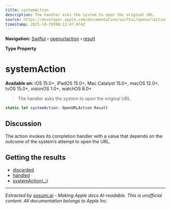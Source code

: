 ```yaml
---
title: systemAction
description: The handler asks the system to open the original URL.
source: https://developer.apple.com/documentation/swiftui/openurlaction/result/systemaction
timestamp: 2025-10-29T00:12:47.074Z
---
```


**Navigation:** [Swiftui](/documentation/swiftui) › [openurlaction](/documentation/swiftui/openurlaction) › [result](/documentation/swiftui/openurlaction/result)

**Type Property**

# systemAction

**Available on:** iOS 15.0+, iPadOS 15.0+, Mac Catalyst 15.0+, macOS 12.0+, tvOS 15.0+, visionOS 1.0+, watchOS 8.0+

> The handler asks the system to open the original URL.

```swift
static let systemAction: OpenURLAction.Result
```

## Discussion

The action invokes its completion handler with a value that depends on the outcome of the system’s attempt to open the URL.

## Getting the results

- [discarded](/documentation/swiftui/openurlaction/result/discarded)
- [handled](/documentation/swiftui/openurlaction/result/handled)
- [systemAction(_:)](/documentation/swiftui/openurlaction/result/systemaction(_:))

---

*Extracted by [sosumi.ai](https://sosumi.ai) - Making Apple docs AI-readable.*
*This is unofficial content. All documentation belongs to Apple Inc.*
